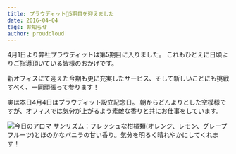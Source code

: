 ```yaml
---
title: プラウディット5期目を迎えました
date: 2016-04-04
tags: お知らせ
author: proudcloud
---
```


4月1日より弊社プラウディットは第5期目に入りました。
これもひとえに日頃よりご指導頂いている皆様のおかげです。

新オフィスにて迎えた今期も更に充実したサービス、そして新しいことにも挑戦すべく、一同頑張って参ります！

実は本日4月4日はプラウディット設立記念日。
朝からどんよりとした空模様ですが、オフィスでは気分が上がるよう素敵な香りと共にお仕事をしています。

![今日のアロマ](./2016/0404_todayofaroma/sunrhythm.jpg)
サンリズム：フレッシュな柑橘類(オレンジ、レモン、グレープフルーツ)とほのかなバニラの甘い香り。気分を明るく晴れやかにしてくれます！




